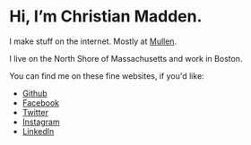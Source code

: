
Hi, I’m Christian Madden.
============================
I make stuff on the internet. Mostly at [Mullen](http://mullen.com/).

I live on the North Shore of Massachusetts and work in Boston.

You can find me on these fine websites, if you'd like:

* [Github](https://github.com/christianmadden)
* [Facebook](https://facebook.com/christian.madden)
* [Twitter](https://twitter.com/cmadden)
* [Instagram](http://instagram.com/christianmadden)
* [LinkedIn](http://www.linkedin.com/in/christianmadden)
